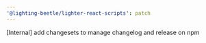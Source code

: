 ```yaml
---
'@lighting-beetle/lighter-react-scripts': patch
---
```


[Internal] add changesets to manage changelog and release on npm
